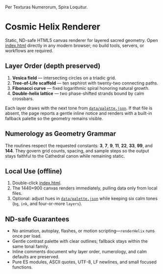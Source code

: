Per Texturas Numerorum, Spira Loquitur.

# Cosmic Helix Renderer

Static, ND-safe HTML5 canvas renderer for layered sacred geometry. Open [index.html](./index.html) directly in any modern browser; no build tools, servers, or workflows are required.

## Layer Order (depth preserved)
1. **Vesica field** — intersecting circles on a triadic grid.
2. **Tree-of-Life scaffold** — ten sephirot with twenty-two connecting paths.
3. **Fibonacci curve** — fixed logarithmic spiral honoring natural growth.
4. **Double-helix lattice** — two phase-shifted strands bound by calm crossbars.

Each layer draws with the next tone from [`data/palette.json`](./data/palette.json). If that file is absent, the page reports a gentle inline notice and renders with a built-in fallback palette so the geometry remains visible.

## Numerology as Geometry Grammar
The routines respect the requested constants: **3**, **7**, **9**, **11**, **22**, **33**, **99**, and **144**. They govern grid counts, spacing, and sample steps so the output stays faithful to the Cathedral canon while remaining static.

## Local Use (offline)
1. Double-click [index.html](./index.html).
2. The 1440×900 canvas renders immediately, pulling data only from local files.
3. Optional: adjust hues in [`data/palette.json`](./data/palette.json) while keeping six calm tones (`bg`, `ink`, and four-or-more `layers`).

## ND-safe Guarantees
- No animation, autoplay, flashes, or motion scripting—`renderHelix` runs once per load.
- Gentle contrast palette with clear outlines; fallback stays within the same tonal family.
- Inline comments document why layer order, numerology, and calm defaults are preserved.
- Pure ES modules, ASCII quotes, UTF-8, LF newlines, and small focused functions.
